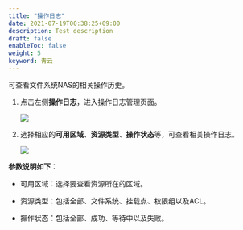 ```yaml
---
title: "操作日志"
date: 2021-07-19T00:38:25+09:00
description: Test description
draft: false
enableToc: false
weight: 5
keyword: 青云
---
```


可查看文件系统NAS的相关操作历史。

1. 点击左侧**操作日志**，进入操作日志管理页面。

   ![](../_images/operation_log_1.png)

2. 选择相应的**可用区域**、**资源类型**、**操作状态**等，可查看相关操作日志。

   ![](../_images/operation_log_2.png)

**参数说明如下**：

- 可用区域：选择要查看资源所在的区域。

- 资源类型：包括全部、文件系统、挂载点、权限组以及ACL。

- 操作状态：包括全部、成功、等待中以及失败。

